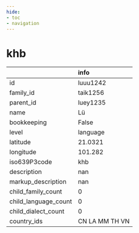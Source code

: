 ```yaml
---
hide:
- toc
- navigation
---
```

# khb
|                      | info           |
|:---------------------|:---------------|
| id                   | luuu1242       |
| family_id            | taik1256       |
| parent_id            | luey1235       |
| name                 | Lü             |
| bookkeeping          | False          |
| level                | language       |
| latitude             | 21.0321        |
| longitude            | 101.282        |
| iso639P3code         | khb            |
| description          | nan            |
| markup_description   | nan            |
| child_family_count   | 0              |
| child_language_count | 0              |
| child_dialect_count  | 0              |
| country_ids          | CN LA MM TH VN |